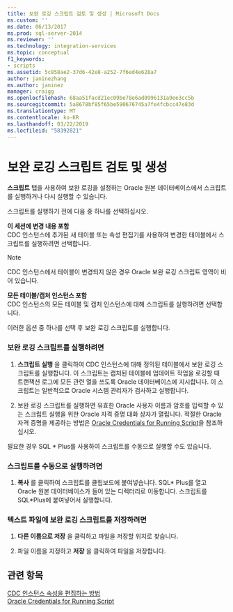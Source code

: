 ```yaml
---
title: 보완 로깅 스크립트 검토 및 생성 | Microsoft Docs
ms.custom: ''
ms.date: 06/13/2017
ms.prod: sql-server-2014
ms.reviewer: ''
ms.technology: integration-services
ms.topic: conceptual
f1_keywords:
- scripts
ms.assetid: 5c858ae2-37d6-42e8-a252-7f6ed4e628a7
author: janinezhang
ms.author: janinez
manager: craigg
ms.openlocfilehash: 68aa51facd21ec09be78e6ad0996131a9ee3cc5b
ms.sourcegitcommit: 5a8678bf85f65be590676745a7fe4fcbcc47e83d
ms.translationtype: MT
ms.contentlocale: ko-KR
ms.lasthandoff: 03/22/2019
ms.locfileid: "58392821"
---
```

# <a name="review-and-generate-supplemental-logging-scripts"></a>보완 로깅 스크립트 검토 및 생성
  **스크립트** 탭을 사용하여 보완 로깅을 설정하는 Oracle 원본 데이터베이스에서 스크립트를 실행하거나 다시 실행할 수 있습니다.  
  
 스크립트를 실행하기 전에 다음 중 하나를 선택하십시오.  
  
 **이 세션에 변경 내용 포함**  
 CDC 인스턴스에 추가된 새 테이블 또는 속성 편집기를 사용하여 변경한 테이블에서 스크립트를 실행하려면 선택합니다.  
  
> [!NOTE]  
>  CDC 인스턴스에서 테이블이 변경되지 않은 경우 Oracle 보완 로깅 스크립트 영역이 비어 있습니다.  
  
 **모든 테이블/캡처 인스턴스 포함**  
 CDC 인스턴스의 모든 테이블 및 캡처 인스턴스에 대해 스크립트를 실행하려면 선택합니다.  
  
 이러한 옵션 중 하나를 선택 후 보완 로깅 스크립트를 실행합니다.  
  
### <a name="to-run-the-supplemental-logging-scripts"></a>보완 로깅 스크립트를 실행하려면  
  
1.  **스크립트 실행** 을 클릭하여 CDC 인스턴스에 대해 정의된 테이블에서 보완 로깅 스크립트를 실행합니다. 이 스크립트는 캡처된 테이블에 업데이트 작업을 로깅할 때 트랜잭션 로그에 모든 관련 열을 쓰도록 Oracle 데이터베이스에 지시합니다. 이 스크립트는 일반적으로 Oracle 시스템 관리자가 검사하고 실행합니다.  
  
2.  보완 로깅 스크립트를 실행하면 유효한 Oracle 사용자 이름과 암호를 입력할 수 있는 스크립트 실행을 위한 Oracle 자격 증명 대화 상자가 열립니다. 적절한 Oracle 자격 증명을 제공하는 방법은 [Oracle Credentials for Running Script](oracle-credentials-for-running-script.md)을 참조하십시오.  
  
 필요한 경우 SQL * Plus를 사용하여 스크립트를 수동으로 실행할 수도 있습니다.  
  
### <a name="to-run-the-scripts-manually"></a>스크립트를 수동으로 실행하려면  
  
1.  **복사** 를 클릭하여 스크립트를 클립보드에 붙여넣습니다. SQL* Plus를 열고 Oracle 원본 데이터베이스가 들어 있는 디렉터리로 이동합니다. 스크립트를 SQL\*Plus에 붙여넣어서 실행합니다.  
  
### <a name="to-save-the-supplemental-logging-script-in-a-text-file"></a>텍스트 파일에 보완 로깅 스크립트를 저장하려면  
  
1.  **다른 이름으로 저장** 을 클릭하고 파일을 저장할 위치로 찾습니다.  
  
2.  파일 이름을 지정하고 **저장** 을 클릭하여 파일을 저장합니다.  
  
## <a name="see-also"></a>관련 항목  
 [CDC 인스턴스 속성을 편집하는 방법](how-to-edit-the-cdc-instance-properties.md)   
 [Oracle Credentials for Running Script](oracle-credentials-for-running-script.md)  
  
  
